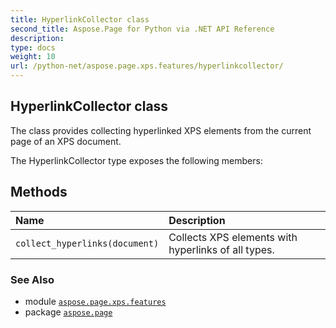 ```yaml
---
title: HyperlinkCollector class
second_title: Aspose.Page for Python via .NET API Reference
description: 
type: docs
weight: 10
url: /python-net/aspose.page.xps.features/hyperlinkcollector/
---
```


## HyperlinkCollector class

The class provides collecting hyperlinked XPS elements from the current page of an XPS document.



The HyperlinkCollector type exposes the following members:
## Methods
| Name | Description |
| :- | :- |
| `collect_hyperlinks(document)` | Collects XPS elements with hyperlinks of all types. |

### See Also

* module [`aspose.page.xps.features`](/page/python-net/aspose.page.xps.features/)
* package [`aspose.page`](/page/python-net/)

